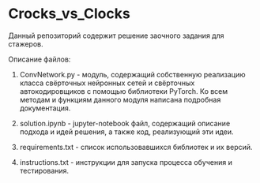 # Crocks_vs_Clocks
Данный репозиторий содержит решение заочного задания для стажеров.

Описание файлов:

1. ConvNetwork.py - модуль, содержащий собственную реализацию класса свёрточных нейронных сетей и свёрточных автокодировщиков с помощью библиотеки PyTorch. Ко всем методам и функциям данного модуля написана подробная документация.

2. solution.ipynb - jupyter-notebook файл, содержащий описание подхода и идей решения, а также код, реализующий эти идеи.

3. requirements.txt - список использовавшихся библиотек и их версий.

4. instructions.txt - инструкции для запуска процесса обучения и тестирования.

